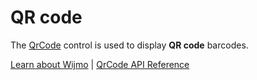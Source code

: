 QR code
=======

The [QrCode](https://www.grapecity.com/wijmo/api/classes/wijmo_barcode_common.qrcode.html) control is used to display **QR code** barcodes.

[Learn about Wijmo](https://www.grapecity.com/wijmo) | [QrCode API Reference](https://www.grapecity.com/wijmo/api/classes/wijmo_barcode_common.qrcode.html)
